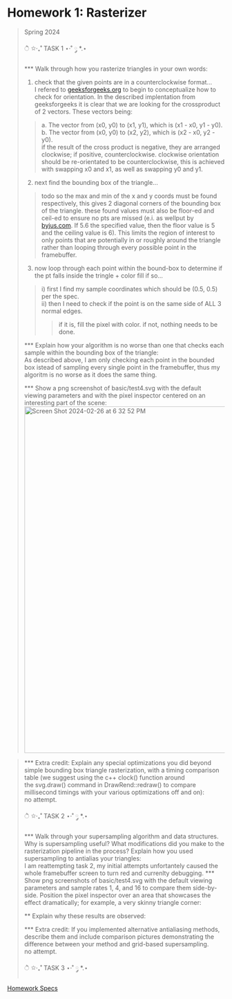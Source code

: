 # Homework 1: Rasterizer

> Spring 2024
>
>  ੈ ✩‧₊˚ TASK 1 ⋆·˚ ༘ *.⋆ <br>
>
> *** Walk through how you rasterize triangles in your own words:
> 1) check that the given points are in a counterclockwise format... <br>
> I refered to [geeksforgeeks.org](https://www.geeksforgeeks.org/orientation-3-ordered-points/) to begin to conceptualize how to check for orientation. In the described implentation from geeksforgeeks it is clear that we are looking for the crossproduct of 2 vectors. These vectors being:
> > a. The vector from (x0, y0) to (x1, y1), which is (x1 - x0, y1 - y0). <br>
> > b. The vector from (x0, y0) to (x2, y2), which is (x2 - x0, y2 - y0). <br>
> > if the result of the cross product is negative, they are arranged clockwise; if positive, counterclockwise. clockwise orientation should be re-orientated to be counterclockwise, this is achieved with swapping x0 and x1, as well as swapping y0 and y1.
>
> 2) next find the bounding box of the triangle... 
> > todo so the max and min of the x and y coords must be found respectively, this gives 2 diagonal corners of the bounding box of the triangle. these found values must also be floor-ed and ceil-ed to ensure no pts are missed (e.i. as wellput by [byjus.com](https://byjus.com/maths/ceiling-function/#:~:text=The%20ceil%20function%20and%20the,equal%20to%20the%20specified%20number). If 5.6 the specified value, then the floor value is 5 and the ceiling value is 6). This limits the region of interest to only points that are potentially in or roughly around the triangle rather than looping through every possible point in the framebuffer.
> 
> 3) now loop through each point within the bound-box to determine if the pt falls inside the tringle + color fill if so...
> > i) first I find my sample coordinates which should be (0.5, 0.5) per the spec. <br>
> > ii) then I need to check if the point is on the same side of ALL 3 normal edges. <br>
> > > if it is, fill the pixel with color. if not, nothing needs to be done. <br>
>
> *** Explain how your algorithm is no worse than one that checks each sample within the bounding box of the triangle: <br>
> As described above, I am only checking each point in the bounded box istead of sampling every single point in the framebuffer, thus my algoritm is no worse as it does the same thing.
>
> *** Show a png screenshot of basic/test4.svg with the default viewing parameters and with the pixel inspector centered on an interesting part of the scene: <br>
> <img width="801" alt="Screen Shot 2024-02-26 at 6 32 52 PM" src="https://github.com/cal-cs184-student/hw1-rasterizer-sp24-squids/assets/90167734/5cb10da4-e2b9-421c-9d6a-c2eba2b4a654">

> *** Extra credit: Explain any special optimizations you did beyond simple bounding box triangle rasterization, with a timing comparison table (we suggest using the c++ clock() function around the svg.draw() command in DrawRend::redraw() to compare millisecond timings with your various optimizations off and on): <br>
> no attempt.
>
>  ੈ ✩‧₊˚ TASK 2 ⋆·˚ ༘ *.⋆ <br>
>
> *** Walk through your supersampling algorithm and data structures. Why is supersampling useful? What modifications did you make to the rasterization pipeline in the process? Explain how you used supersampling to antialias your triangles: <br>
> I am reattempting task 2, my initial attempts unfortantely caused the whole framebuffer screen to turn red and currenlty debugging. 
> *** Show png screenshots of basic/test4.svg with the default viewing parameters and sample rates 1, 4, and 16 to compare them side-by-side. Position the pixel inspector over an area that showcases the effect dramatically; for example, a very skinny triangle corner: <br>
> 
> ** Explain why these results are observed: <br>
>
> *** Extra credit: If you implemented alternative antialiasing methods, describe them and include comparison pictures demonstrating the difference between your method and grid-based supersampling. <br>
> no attempt.
>
>  ੈ ✩‧₊˚ TASK 3 ⋆·˚ ༘ *.⋆ <br>



[Homework Specs](https://cs184.eecs.berkeley.edu/sp24/docs/hw1-spec)
